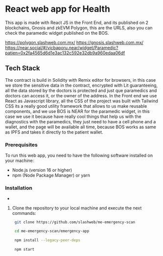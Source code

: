 # React web app for Health

This app is made with React JS in the Front End, and its published on 2 blockchains, Gnosis and zkEVM Polygon, this are the URLS, also you can check the paramedic widget published on the BOS.

https://polygon.slashweb.com.mx/
https://gnosis.slashweb.com.mx/
https://near.social/#/vicbaporu.near/widget/Paramedic?patien=0x2fa4565d6d1e3ac132c592e32db9a960edaa06df

## Tech Stack

The contract is build in Solidity with Remix editor for browsers, in this case we store the sensitive data in the contract, encrypted with Lit guaranteeing, all the data stored by the doctors is protected and just que paramedics and doctors can access it, or the owner of the address.
In the Front end we use React as Javascript library, all the CSS of the project was built with Tailwind CSS its a really good utility framework that allows to us make reusable components, and we use BOS is NEAR for the paramedic widget, in this case we use it because 
have really cool things that help us with the diagnostics with the paramedics, they just need to have a cell phone and a wallet, and the page will be available all time, because BOS works as same as IPFS and takes it directly to the patient wallet.

### Prerequisites

To run this web app, you need to have the following software installed on your machine:

- Node.js (version 16 or higher)
- npm (Node Package Manager) or yarn

### Installation
+
1. Clone the repository to your local machine and execute the next commands:

   ```bash
    git clone https://github.com/slashweb/me-emergency-scan
   
    cd me-emergency-scan/emergency-app
    
    npm install --legacy-peer-deps
    
    npm start

